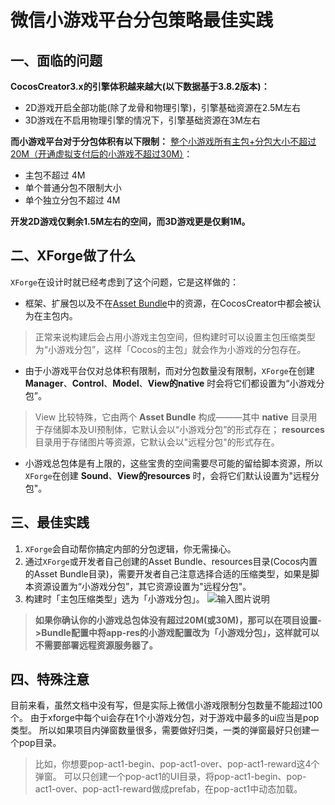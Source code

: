 # 微信小游戏平台分包策略最佳实践

## 一、面临的问题

**CocosCreator3.x的引擎体积越来越大(以下数据基于3.8.2版本)：**

- 2D游戏开启全部功能(除了龙骨和物理引擎)，引擎基础资源在2.5M左右
- 3D游戏在不启用物理引擎的情况下，引擎基础资源在3M左右

**而小游戏平台对于分包体积有以下限制：**
[整个小游戏所有主包+分包大小不超过 20M（开通虚拟支付后的小游戏不超过30M）](https://developers.weixin.qq.com/minigame/dev/guide/base-ability/subPackage/useSubPackage.html)：

- 主包不超过 4M
- 单个普通分包不限制大小
- 单个独立分包不超过 4M

**开发2D游戏仅剩余1.5M左右的空间，而3D游戏更是仅剩1M。**

## 二、XForge做了什么

```XForge```在设计时就已经考虑到了这个问题，它是这样做的：

- 框架、扩展包以及不在[Asset Bundle](https://docs.cocos.com/creator/manual/zh/asset/bundle.html?h=bundle)中的资源，在CocosCreator中都会被认为在主包内。

> 正常来说构建后会占用小游戏主包空间，但构建时可以设置主包压缩类型为“小游戏分包”，这样「Cocos的主包」就会作为小游戏的分包存在。

- 由于小游戏平台仅对总体积有限制，而对分包数量没有限制，```XForge```在创建 **Manager**、**Control**、**Model**、**View的native** 时会将它们都设置为“小游戏分包”。

> View 比较特殊，它由两个 **Asset Bundle** 构成———其中 **native** 目录用于存储脚本及UI预制体，它默认会以“小游戏分包”的形式存在； **resources** 目录用于存储图片等资源，它默认会以"远程分包"的形式存在。

- 小游戏总包体是有上限的，这些宝贵的空间需要尽可能的留给脚本资源，所以```XForge```在创建 **Sound**、**View的resources** 时，会将它们默认设置为"远程分包"。

## 三、最佳实践

1. ```XForge```会自动帮你搞定内部的分包逻辑，你无需操心。
2. 通过```XForge```或开发者自己创建的Asset Bundle、resources目录(Cocos内置的Asset Bundle目录)，需要开发者自己注意选择合适的压缩类型，如果是脚本资源设置为“小游戏分包”，其它资源设置为"远程分包"。
3. 构建时「主包压缩类型」选为「小游戏分包」。
   ![输入图片说明](https://foruda.gitee.com/images/1711083889079617378/911c3fe0_542337.png "iShot_2024-03-21_22.26.04.png")

> **如果你确认你的小游戏总包体没有超过20M(或30M)，那可以在项目设置->Bundle配置中将app-res的小游戏配置改为「小游戏分包」，这样就可以不需要部署远程资源服务器了。**

## 四、特殊注意

目前来看，虽然文档中没有写，但是实际上微信小游戏限制分包数量不能超过100个。
由于xforge中每个ui会存在1个小游戏分包，对于游戏中最多的ui应当是pop类型。
所以如果项目内弹窗数量很多，需要做好归类，一类的弹窗最好只创建一个pop目录。
> 比如，你想要pop-act1-begin、pop-act1-over、pop-act1-reward这4个弹窗。
> 可以只创建一个pop-act1的UI目录，将pop-act1-begin、pop-act1-over、pop-act1-reward做成prefab，在pop-act1中动态加载。

